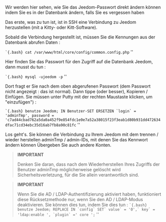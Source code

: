 Wir werden hier sehen, wie Sie das Jeedom-Passwort direkt ändern können
indem Sie es in der Datenbank ändern, falls Sie es vergessen haben 

Das erste, was zu tun ist, ist in SSH eine Verbindung zu Jeedom herzustellen (mit a
Kitty- oder Kitt-Software).

Sobald die Verbindung hergestellt ist, müssen Sie die Kennungen aus der Datenbank abrufen
Daten :

`` `{.bash}
cat /var/www/html/core/config/common.config.php
`` ''

Hier finden Sie das Passwort für den Zugriff auf die Datenbank
Jeedom, dann musst du tun :

`` `{.bash}
mysql -ujeedom -p
`` ''

Dort fragt er Sie nach dem oben abgerufenen Passwort (dem Passwort
nicht angezeigt : das ist normal). Dann tippe (oder besser),
Kopieren / Einfügen. Sie müssen unter Putty mit der rechten Maustaste klicken, um "einzufügen") :

`` `{.bash}
benutze Jeedom;
IN Benutzer-SET ERSETZEN `login` = 'adminTmp', password = 'c7ad44cbad762a5da0a452f9e854fdc1e0e7a52a38015f23f3eab1d80b931dd472634dfac71cd34ebc35d16ab7fb8a90c81fc
`` ''

Los geht's. Sie können die Verbindung zu Ihrem Jeedom mit dem trennen / wieder herstellen
adminTmp / admin-IDs, mit denen Sie das Kennwort ändern können
Übergeben Sie auch andere Konten.

>**IMPORTANT**
>
>Denken Sie daran, dass nach dem Wiederherstellen Ihres Zugriffs der Benutzer adminTmp möglicherweise gelöscht wird
Sicherheitsverletzung, für die Sie allein verantwortlich sind.

>**IMPORTANT**
>
> Wenn Sie die AD / LDAP-Authentifizierung aktiviert haben, funktioniert diese Rücksetzmethode nur, wenn Sie den AD / LDAP-Modus deaktivieren. Sie können dies tun, indem Sie dies tun : 
>`` `{.bash}
>benutze Jeedom;
>REPLACE IN `config` SET` value` = '0',` key` = 'ldap:enable ', `plugin` =' core ';
>`` ''
